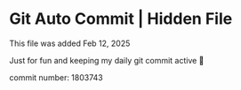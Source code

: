 # Git Auto Commit | Hidden File

This file was added Feb 12, 2025

Just for fun and keeping my daily git commit active 🤪

commit number: 1803743
